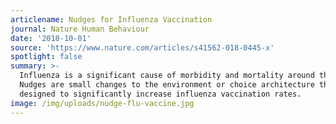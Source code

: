 ```yaml
---
articlename: Nudges for Influenza Vaccination
journal: Nature Human Behaviour
date: '2018-10-01'
source: 'https://www.nature.com/articles/s41562-018-0445-x'
spotlight: false
summary: >-
  Influenza is a significant cause of morbidity and mortality around the world.
  Nudges are small changes to the environment or choice architecture that can be
  designed to significantly increase influenza vaccination rates.
image: /img/uploads/nudge-flu-vaccine.jpg
---
```



